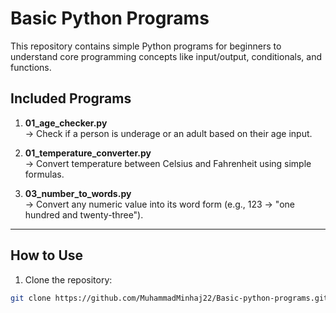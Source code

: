 # Basic Python Programs

This repository contains simple Python programs for beginners to understand core programming concepts like input/output, conditionals, and functions.

## Included Programs

1. **01_age_checker.py**  
   → Check if a person is underage or an adult based on their age input.

2. **01_temperature_converter.py**  
   → Convert temperature between Celsius and Fahrenheit using simple formulas.

3. **03_number_to_words.py**  
   → Convert any numeric value into its word form (e.g., 123 → "one hundred and twenty-three").

---

## How to Use

1. Clone the repository:
```bash
git clone https://github.com/MuhammadMinhaj22/Basic-python-programs.git
